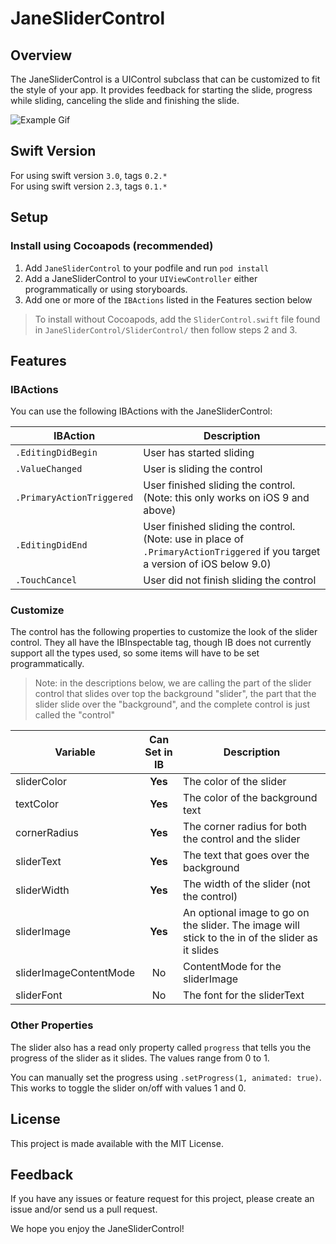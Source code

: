 # JaneSliderControl
## Overview
The JaneSliderControl is a UIControl subclass that can be customized to fit the style of your app.  It provides feedback for starting the slide, progress while sliding, canceling the slide and finishing the slide.

![Example Gif](sliderGif.gif)

## Swift Version
For using swift version `3.0`, tags `0.2.*`  
For using swift version `2.3`, tags `0.1.*`

## Setup
### Install using Cocoapods (recommended)
1. Add `JaneSliderControl` to your podfile and run `pod install`
2. Add a JaneSliderControl to your `UIViewController` either programmatically or using storyboards.
3. Add one or more of the `IBActions` listed in the Features section below

> To install without Cocoapods, add the `SliderControl.swift` file found in `JaneSliderControl/SliderControl/` then follow steps 2 and 3.

## Features
### IBActions
You can use the following IBActions with the JaneSliderControl:

|IBAction|Description|
|---|---|
|`.EditingDidBegin`|User has started sliding|
|`.ValueChanged`|User is sliding the control|
|`.PrimaryActionTriggered`|User finished sliding the control. <br/> (Note: this only works on iOS 9 and above)|
|`.EditingDidEnd`|User finished sliding the control. <br/> (Note: use in place of `.PrimaryActionTriggered` if you target a version of iOS below 9.0)|
|`.TouchCancel`|User did not finish sliding the control|

### Customize
The control has the following properties to customize the look of the slider control.  They all have the IBInspectable tag, though IB does not currently support all the types used, so some items will have to be set programmatically.

> Note: in the descriptions below, we are calling the part of the slider control that slides over top the background "slider", the part that the slider slide over the "background", and the complete control is just called the "control"

|Variable|Can Set in IB|Description|
|---|:---:|---|
|sliderColor|**Yes**|The color of the slider|
|textColor|**Yes**|The color of the background text|
|cornerRadius|**Yes**|The corner radius for both the control and the slider|
|sliderText|**Yes**|The text that goes over the background|
|sliderWidth|**Yes**|The width of the slider (not the control)|
|sliderImage|**Yes**|An optional image to go on the slider.  The image will stick to the in of the slider as it slides|
|sliderImageContentMode|No|ContentMode for the sliderImage|
|sliderFont|No|The font for the sliderText|

### Other Properties
The slider also has a read only property called `progress` that tells you the progress of the slider as it slides.  The values range from 0 to 1.

You can manually set the progress using `.setProgress(1, animated: true)`. This works to toggle the slider on/off with values 1 and 0.

## License
This project is made available with the MIT License.

## Feedback
If you have any issues or feature request for this project, please create an issue and/or send us a pull request.

We hope you enjoy the JaneSliderControl!
